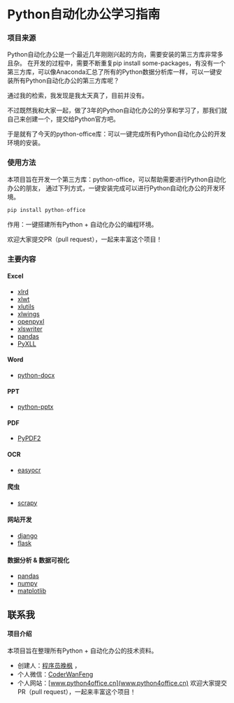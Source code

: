 # Python自动化办公学习指南

### 项目来源
Python自动化办公是一个最近几年刚刚兴起的方向，需要安装的第三方库非常多且杂。
在开发的过程中，需要不断重复pip install some-packages，有没有一个第三方库，可以像Anaconda汇总了所有的Python数据分析库一样，可以一键安装所有Python自动化办公的第三方库呢？

通过我的检索，我发现是我太天真了，目前并没有。

不过既然我和大家一起，做了3年的Python自动化办公的分享和学习了，那我们就自己来创建一个，提交给Python官方吧。

于是就有了今天的python-office库：可以一键完成所有Python自动化办公的开发环境的安装。
### 使用方法
本项目旨在开发一个第三方库：python-office，可以帮助需要进行Python自动化办公的朋友，
通过下列方式，一键安装完成可以进行Python自动化办公的开发环境。
```python
pip install python-office
```
作用：一键搭建所有Python + 自动化办公的编程环境。


欢迎大家提交PR（pull request），一起来丰富这个项目！

### 主要内容

#### Excel
- [xlrd](http://xlrd.readthedocs.io/en/latest/)
- [xlwt](https://xlwt.readthedocs.io/en/latest/)
- [xlutils](https://xlutils.readthedocs.io/en/latest/)
- [xlwings](https://docs.xlwings.org/en/stable/)
- [openpyxl](https://openpyxl.readthedocs.io/en/stable/)
- [xlswriter](https://xlsxwriter.readthedocs.io/)
- [pandas](https://pandas.pydata.org/)
- [PyXLL](https://mp.weixin.qq.com/s/eczI5fe2xg42563ksDGcxA)
#### Word
- [python-docx](https://python-docx.readthedocs.io/en/latest/)

#### PPT

- [python-pptx](https://python-pptx.readthedocs.io/en/latest/)

#### PDF

- [PyPDF2](https://pypdf2.readthedocs.io/en/latest/)
#### OCR
- [easyocr](https://pypdf2.readthedocs.io/en/latest/)

#### 爬虫

- [scrapy](https://scrapy.org/)

#### 网站开发
- [django](https://www.djangoproject.com/)
- [flask](https://dormousehole.readthedocs.io/en/latest/)

#### 数据分析 & 数据可视化
- [pandas](https://pandas.pydata.org/)
- [numpy](https://numpy.org/)
- [matplotlib](https://matplotlib.org/)



    
## 联系我
#### 项目介绍
本项目旨在整理所有Python + 自动化办公的技术资料。
- 创建人：[程序员晚枫](https://mp.weixin.qq.com/s/brapCp8aZxIOjgE8qLWs3A) ， 
- 个人微信：[CoderWanFeng](http://www.python4office.cn/wechat-qrcode/)
- 个人网站：[www.python4office.cn](www.python4office.cn)
欢迎大家提交PR（pull request），一起来丰富这个项目！
